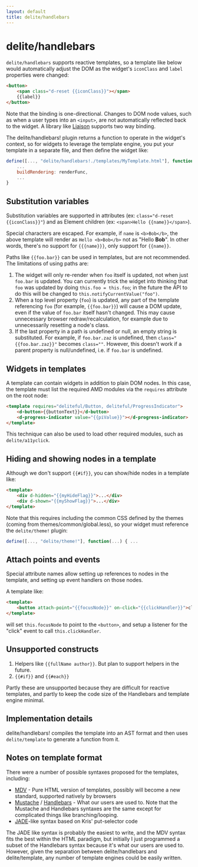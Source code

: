 ```yaml
---
layout: default
title: delite/handlebars
---
```


# delite/handlebars

`delite/handlebars` supports reactive templates,
so a template like below would automatically adjust the
DOM as the widget's `iconClass` and `label` properties were changed:

```html
<button>
	<span class="d-reset {{iconClass}}"></span>
	{{label}}
</button>
```


Note that the binding is one-directional.  Changes to DOM node values, such as when a user types
into an `<input>`, are not automatically reflected back to the widget.
A library like [Liaison](https://github.com/ibm-js/liaison) supports two way binding.

The delite/handlebars! plugin returns a function to operate in the widget's context, so
for widgets to leverage the template engine, you put your template in a separate file,
and then define the widget like:

```js
define([..., "delite/handlebars!./templates/MyTemplate.html"], function(..., renderFunc){
	...
	buildRendering: renderFunc,
	...
}
```

## Substitution variables

Substitution variables are supported in attributes (ex: `class="d-reset {{iconClass}}"`)
and as Element children (ex: `<span>Hello {{name}}</span>`).

Special characters are escaped.  For example, if `name` is `<b>Bob</b>`,
the above template will render as `Hello <b>Bob</b>` not as "Hello **Bob**".
In other words, there's no support for `{{{name}}}`, only support for `{{name}}`.

Paths like `{{foo.bar}}` can be used in templates, but are not recommended.
The limitations of using paths are:

1. The widget will only re-render when `foo` itself is updated, not when just `foo.bar` is updated.
   You can currently trick the widget into thinking that `foo` was updated by doing `this.foo = this.foo`;
   in the future the API to do this will be changed to `this.notifyCurrentValue("foo")`.
2. When a top level property (`foo`) is updated, any part of the template
   referencing `foo` (for example, `{{foo.bar}}`) will cause a DOM update, even if the value of `foo.bar`
   itself hasn't changed. This may cause unnecessary browser redraw/recalculation, for example due to
   unnecessarily resetting a node's class.
3. If the last property in a path is undefined or null, an empty string is substituted.  For example, if
   `foo.bar.zaz` is undefined, then `class="{{foo.bar.zaz}}"` becomes `class=""`.  However, this doesn't
   work if a parent property is null/undefined, i.e. if `foo.bar` is undefined.


## Widgets in templates

A template can contain widgets in addition to plain DOM nodes.  In this case, the template
must list the required AMD modules via the `requires` attribute on the root node:

```html
<template requires="deliteful/Button, deliteful/ProgressIndicator">
	<d-button>{{buttonText}}</d-button>
	<d-progress-indicator value="{{piValue}}"></d-progress-indicator>
</template>
```

This technique can also be used to load other required modules, such as `delite/a11yclick`.

## Hiding and showing nodes in a template

Although we don't support `{{#if}}`, you can show/hide nodes in a template like:

```html
<template>
	<div d-hidden="{{myHideFlag}}">...</div>
	<div d-shown="{{myShowFlag}}">...</div>
</template>
```

Note that this requires including the common CSS defined by the themes (coming from themes/common/global.less),
so your widget must reference the `delite/theme!` plugin:

```js
define([..., "delite/theme!"], function(...) { ...
```

## Attach points and events

Special attribute names allow setting up references to nodes in the template,
and setting up event handlers on those nodes.

A template like:

```html
<template>
	<button attach-point="{{focusNode}}" on-click="{{clickHandler}}">click me</button>
</template>
```

will set `this.focusNode` to point to the `<button>`, and setup a listener for the "click" event to call
`this.clickHandler`.

## Unsupported constructs

1. Helpers like `{{fullName author}}`. But plan to support helpers in the future.
2. `{{#if}}` and `{{#each}}`

Partly these are unsupported because they are difficult for reactive templates,
and partly to keep the code size of the Handlebars and template engine minimal.

## Implementation details

delite/handlebars! compiles the template into an AST format and then uses `delite/template` to generate
a function from it.


## Notes on template format

There were a number of possible syntaxes proposed for the templates, including:

* [MDV](http://www.polymer-project.org/platform/template.html) -
  Pure HTML version of templates, possibly will become a new standard, supported natively by browsers
* [Mustache](http://mustache.github.io/mustache.5.html) / [Handlebars](http://handlebarsjs.com/) -
  What our users are used to.  Note that the Mustache and Handlebars syntaxes are the same except
  for complicated things like branching/looping.
* [JADE](http://jade-lang.com/)-like syntax based on Kris' put-selector code

The JADE like syntax is probably the easiest to write, and the MDV syntax fits the best within the HTML
paradigm, but initially I just programmed a subset of the Handlebars syntax because it's what our users
are used to.   However, given the separation between delite/handlebars and delite/template, any number of template
engines could be easily written.
